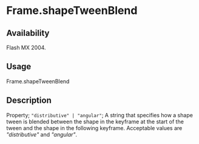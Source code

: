 # Frame.shapeTweenBlend

## Availability

Flash MX 2004.

## Usage

Frame.shapeTweenBlend

## Description

Property; `"distributive" | "angular"`; A string that specifies how a shape tween is blended between the shape in the keyframe at the start of the tween and the shape in the following keyframe. Acceptable values are *"distributive"* and *"angular"*.
